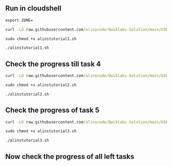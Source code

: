 ## Run in cloudshell
```cmd
export ZONE=
```
```cmd
curl -LO raw.githubusercontent.com/alinscode/Qwiklabs-Solution/main/GSP/6/6/2/alinstutorial1.sh

sudo chmod +x alinstutorial1.sh

./alinstutorial1.sh
```

## Check the progress till task 4

```cmd
curl -LO raw.githubusercontent.com/alinscode/Qwiklabs-Solution/main/GSP/6/6/2/alinstutorial2.sh

sudo chmod +x alinstutorial2.sh

./alinstutorial2.sh
```

## Check the progress of task 5

```cmd
curl -LO raw.githubusercontent.com/alinscode/Qwiklabs-Solution/main/GSP/6/6/2/alinstutorial3.sh

sudo chmod +x alinstutorial3.sh

./alinstutorial3.sh
```
## Now check the progress of all left tasks